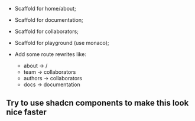 * Scaffold for home/about;
* Scaffold for documentation;
* Scaffold for collaborators;
* Scaffold for playground (use monaco);

* Add some route rewrites like:
    * about -> /
    * team -> collaborators
    * authors -> collaborators
    * docs -> documentation

## Try to use shadcn components to make this look nice faster